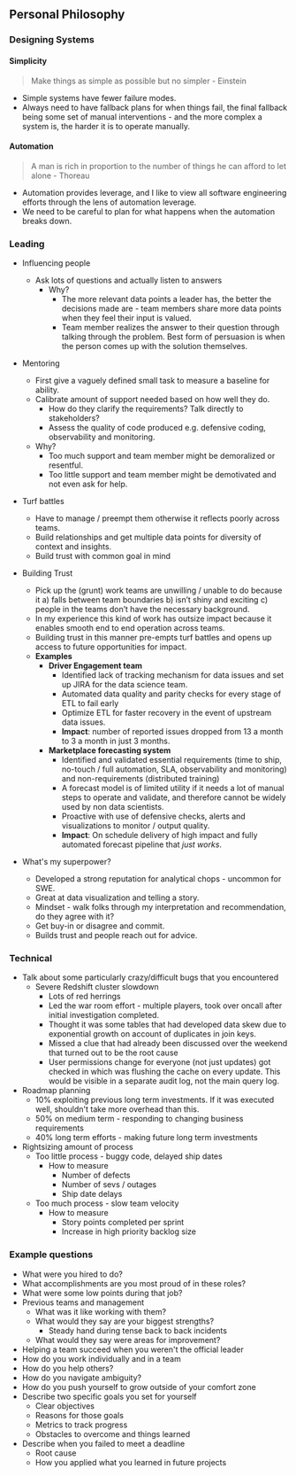 

## Personal Philosophy

### Designing Systems


#### Simplicity
> Make things as simple as possible but no simpler - Einstein

* Simple systems have fewer failure modes.
* Always need to have fallback plans for when things fail, the final fallback being some set of manual interventions - and the more complex a system is, the harder it is to operate manually.


#### Automation
> A man is rich in proportion to the number of things he can afford to let alone - Thoreau

* Automation provides leverage, and I like to view all software engineering efforts through the lens of automation leverage.
* We need to be careful to plan for what happens when the automation breaks down.

### Leading

* Influencing people
  * Ask lots of questions and actually listen to answers
    * Why?
      * The more relevant data points a leader has, the better the decisions made are - team members share more data points when they feel their input is valued.
      * Team member realizes the answer to their question through talking through the problem. Best form of persuasion is when the person comes up with the solution themselves.
* Mentoring
  * First give a vaguely defined small task to measure a baseline for ability.
  * Calibrate amount of support needed based on how well they do.
    * How do they clarify the requirements? Talk directly to stakeholders?
    * Assess the quality of code produced e.g. defensive coding, observability and monitoring.
  * Why?
    * Too much support and team member might be demoralized or resentful.
    * Too little support and team member might be demotivated and not even ask for help.
* Turf battles
  * Have to manage / preempt them otherwise it reflects poorly across teams.
  * Build relationships and get multiple data points for diversity of context and insights.
  * Build trust with common goal in mind
* Building Trust
  * Pick up the (grunt) work teams are unwilling / unable to do because it a) falls between team boundaries b) isn’t shiny and exciting c) people in the teams don’t have the necessary background.
  * In my experience this kind of work has outsize impact because it enables smooth end to end operation across teams.
  * Building trust in this manner pre-empts turf battles and opens up access to future opportunities for impact.
  * **Examples**
    * **Driver Engagement team**
      * Identified lack of tracking mechanism for data issues and set up JIRA for the data science team.
      * Automated data quality and parity checks for every stage of ETL to fail early
      * Optimize ETL for faster recovery in the event of upstream data issues.
      * **Impact**: number of reported issues dropped from 13 a month to 3 a month in just 3 months.
    * **Marketplace forecasting system**
      * Identified and validated essential requirements (time to ship, no-touch / full automation, SLA, observability and monitoring) and non-requirements (distributed training)
      * A forecast model is of limited utility if it needs a lot of manual steps to operate and validate, and therefore cannot be widely used by non data scientists.
      * Proactive with use of defensive checks, alerts and visualizations to monitor / output quality.
      * **Impact**: On schedule delivery of high impact and fully automated forecast pipeline that *just works*.

* What's my superpower?
  * Developed a strong reputation for analytical chops - uncommon for SWE.
  * Great at data visualization and telling a story.
  * Mindset - walk folks through my interpretation and recommendation, do they agree with it?
  * Get buy-in or disagree and commit.
  * Builds trust and people reach out for advice.


### Technical

* Talk about some particularly crazy/difficult bugs that you encountered
  * Severe Redshift cluster slowdown
    * Lots of red herrings
    * Led the war room effort - multiple players, took over oncall after initial investigation completed.
    * Thought it was some tables that had developed data skew due to  exponential growth on account of duplicates in join keys.
    * Missed a clue that had already been discussed over the weekend that turned out to be the root cause
    * User permissions change for everyone (not just updates) got checked in which was flushing the cache on every update. This would be visible in a separate audit log, not the main query log.
* Roadmap planning
  * 10% exploiting previous long term investments. If it was executed well, shouldn't take more overhead than this.
  * 50% on medium term - responding to changing business requirements
  * 40% long term efforts - making future long term investments
* Rightsizing amount of process
  * Too little process - buggy code, delayed ship dates
    * How to measure
      * Number of defects
      * Number of sevs / outages
      * Ship date delays
  * Too much process - slow team velocity
    * How to measure
      * Story points completed per sprint
      * Increase in high priority backlog size




### Example questions
* What were you hired to do?
* What accomplishments are you most proud of in these roles?
* What were some low points during that job?
* Previous teams and management
	* What was it like working with them?
	* What would they say are your biggest strengths?
	  * Steady hand during tense back to back incidents
	* What would they say were areas for improvement?
* Helping a team succeed when you weren't the official leader
* How do you work individually and in a team
* How do you help others?
* How do you navigate ambiguity?
* How do you push yourself to grow outside of your comfort zone
* Describe two specific goals you set for yourself
  * Clear objectives
  * Reasons for those goals
  * Metrics to track progress
  * Obstacles to overcome and things learned
* Describe when you failed to meet a deadline
  * Root cause
  * How you applied what you learned in future projects
